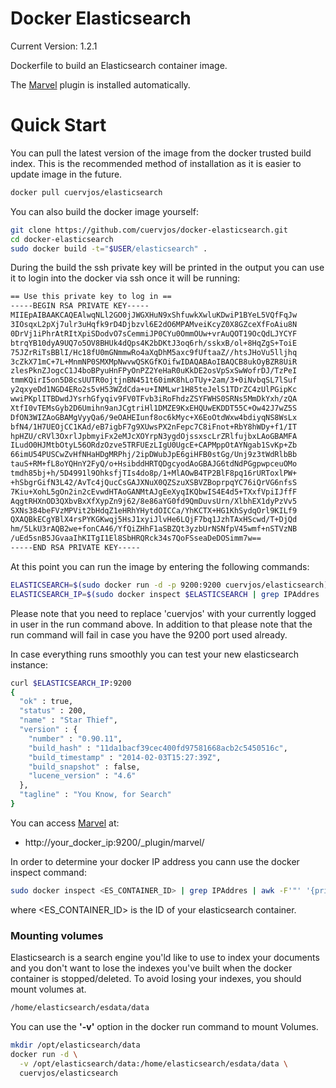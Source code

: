 Docker Elasticsearch
=============

Current Version: 1.2.1 

Dockerfile to build an Elasticsearch container image.

The [Marvel](http://www.elasticsearch.org/overview/marvel/) plugin is installed automatically.


Quick Start
=============

You can pull the latest version of the image from the docker trusted build index. This is the recommended method of installation as it is easier to update image in the future.

```bash
docker pull cuervjos/elasticsearch
```

You can also build the docker image yourself:

```bash
git clone https://github.com/cuervjos/docker-elasticsearch.git
cd docker-elasticsearch
sudo docker build -t="$USER/elasticsearch" .
```

During the build the ssh private key will be printed in the output you can use it to login into the docker via ssh once it will be running:

```bash
== Use this private key to log in ==
-----BEGIN RSA PRIVATE KEY-----
MIIEpAIBAAKCAQEAlwqNLl2GO0jJWGXHuN9xShfuwkXwluKDwiP1BYeL5VQfFqJw
3IOsqxL2pXj7ulr3uHqfk9rD4Djbzvl6E2dO6MPAMveiKcyZ0X8GZceXfFoAiu8N
0DrVj1iPhrAtRItXpiSDodvO7sCemmiJP0CYu0OmmOUw+vrAuQOT19OcQdLJYCYF
btrqYB10dyA9UQ7o5OV8BHUk4dQps4K2bDKtJ3oq6rh/sskxB/ol+8HqZgS+ToiE
75JZrRiTsBBlI/Hc18fU0mGNmmwRo4aXqDhM5axc9fUftaaZ//htsJHoVu5lljhq
3cZkX71mC+7L+MnmNP0SMXMpNwvwQSKGfKOifwIDAQABAoIBAQCB8ukOyBZR8UiR
zlesPknZJogcC1J4boBPyuHnFPyOnPZ2YeHaR0uKkDE2osVpSxSwWofrDJ/TzPeI
tmmKQirI5on5D8csUUTR0ojtjnBN451t60imK8hLoTUy+2am/3+0iNvbqSL7lSuf
y2qxyeDd1NGD4ERo2s5vH53WZdCda+u+INMLwr1H85teJelS1TDrZC4zUlPGipKc
wwiPKplITBDwdJYsrhGfyqiv9FV0TFvb3iRoFhdzZSYFWHS0SRNs5MmDkYxh/zQA
XtfI0vTEMsGyb2D6Umihn9anJCgtriHl1DMZE9KxEHQUwEKDDT55C+Ow42J7wZ5S
DfON3WIZAoGBAMgVyyQa6/9eOAHEIunf8oc6kMyc+X6EoOtdWxw4bdiyqNS8WsLx
bfN4/1H7UEOjCC1KAd/eB7igbF7g9XUwsPX2nFepc7C8iFnot+RbY8hWDy+f1/IT
hpHZU/cRVl3OxrlJpbmyiFx2eMJcXOYrpN3ygdOjssxscLrZRlfujbxLAoGBAMFA
ILudO0HJMtbOtyL56ORdzOzve5TRFUEzLIgU0UgcE+CAPMppOtAYNgab1SvKp+Zb
66imU54PUSCwZvHfNHaHDgMRPhj/2ipDWubJpE6giHFB0stGg/Unj9z3tWdRlbBb
tauS+RM+fL8oYQHnY2FyQ/o+HsibddHRTQDgcyodAoGBAJG6tdNdPGgpwpceuOMo
tmdh85bj+h/5D4991l9OhksfjTIs4do8p/1+MlAOwB4TP2BlF8pq16rURToxlPW+
+hSbgrGifN3L42/AvTc4jQucCsGAJXNuX0QZSzuXSBVZBoprpqYC76iQrVG6nfsS
7Kiu+XohL5gOn2in2cEvwdHTAoGANMtAJgEeXyqIKQbwIS4E4d5+TXxfVpiIJffF
AqgtRHXnOD3QXbvBxXfXypZn9j62/8e86aYG0fd9QmDuvsUrn/XlbhEX1dyPzVv5
SXNs384beFVzMPVit2bHdqZ1eHRhYHytdOICCa/YhKCTX+HG1KhSydqOrl9KILf9
QXAQBkECgYBlX4rsPYKGKwqj5HsJ1xyiJlvHe6LQjF7bq1JzhTAxHScwd/T+DjQd
hm/5LkU3rAQB2we+fonCA46/YfQiZHhF1aSBZQt3yzbUrNSNfpV45wmf+nSTVzNB
/uEd5snB5JGvaaIhKITgI1El8SbHRQRck34s7QoFSseaDeDOSimm7w==
-----END RSA PRIVATE KEY-----
```

At this point you can run the image by entering the following commands:

```bash
ELASTICSEARCH=$(sudo docker run -d -p 9200:9200 cuervjos/elasticsearch)
ELASTICSEARCH_IP=$(sudo docker inspect $ELASTICSEARCH | grep IPAddres | awk -F'"' '{print $4}')
```

Please note that you need to replace 'cuervjos' with your currently logged in user in the run command above. In addition to that please note that the run command will fail in case you have the 9200 port used already. 

In case everything runs smoothly you can test your new elasticsearch instance:

```bash
curl $ELASTICSEARCH_IP:9200
{
  "ok" : true,
  "status" : 200,
  "name" : "Star Thief",
  "version" : {
    "number" : "0.90.11",
    "build_hash" : "11da1bacf39cec400fd97581668acb2c5450516c",
    "build_timestamp" : "2014-02-03T15:27:39Z",
    "build_snapshot" : false,
    "lucene_version" : "4.6"
  },
  "tagline" : "You Know, for Search"
}
```

You can access [Marvel](http://www.elasticsearch.org/overview/marvel/) at:

* http://your_docker_ip:9200/_plugin/marvel/

In order to determine your docker IP address you cann use the docker inspect command:

```bash
sudo docker inspect <ES_CONTAINER_ID> | grep IPAddres | awk -F'"' '{print $4}'
```

where <ES_CONTAINER_ID> is the ID of your elasticsearch container. 

### Mounting volumes
Elasticsearch is a search engine you'ld like to use to index your documents and you don't want to lose the indexes you've built when the docker container is stopped/deleted. To avoid losing your indexes, you should mount volumes at.

```bash
/home/elasticsearch/esdata/data
```

You can use the **'-v'** option in the docker run command to mount Volumes.

```bash
mkdir /opt/elasticsearch/data
docker run -d \
  -v /opt/elasticsearch/data:/home/elasticsearch/esdata/data \
  cuervjos/elasticsearch
```

